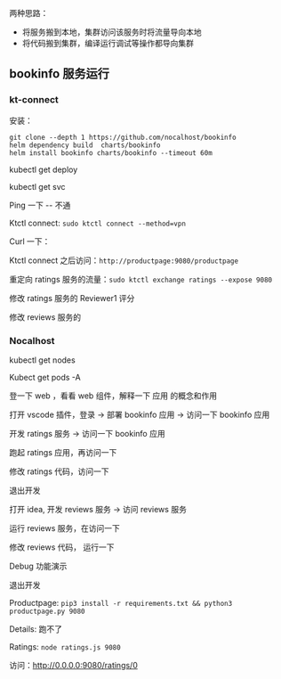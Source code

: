 

两种思路：

- 将服务搬到本地，集群访问该服务时将流量导向本地
- 将代码搬到集群，编译运行调试等操作都导向集群

## bookinfo 服务运行



### kt-connect

安装：

```shell
git clone --depth 1 https://github.com/nocalhost/bookinfo
helm dependency build  charts/bookinfo
helm install bookinfo charts/bookinfo --timeout 60m 
```



kubectl get deploy

kubectl get svc

Ping 一下 -- 不通

Ktctl connect: `sudo ktctl connect --method=vpn`

Curl 一下：

Ktctl connect 之后访问：`http://productpage:9080/productpage`

重定向 ratings 服务的流量：`sudo ktctl exchange ratings --expose 9080`

修改 ratings 服务的 Reviewer1 评分

修改 reviews 服务的



### Nocalhost

kubectl get nodes

Kubect get pods -A

登一下 web ，看看 web 组件，解释一下 应用 的概念和作用

打开 vscode 插件，登录 -> 部署 bookinfo 应用 -> 访问一下 bookinfo 应用

开发 ratings 服务 -> 访问一下 bookinfo 应用

跑起 ratings 应用，再访问一下

修改 ratings 代码，访问一下

退出开发

打开 idea, 开发 reviews 服务 -> 访问 reviews 服务

运行 reviews 服务，在访问一下

修改 reviews 代码， 运行一下

Debug 功能演示

退出开发



Productpage: `pip3 install -r requirements.txt && python3 productpage.py 9080`

Details: 跑不了

Ratings: `node ratings.js 9080`

访问：http://0.0.0.0:9080/ratings/0


